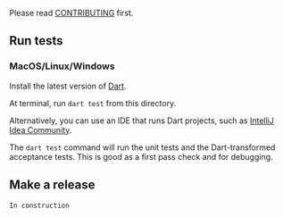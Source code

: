Please read [CONTRIBUTING](https://github.com/cucumber/gherkin/blob/master/CONTRIBUTING.md) first.

## Run tests

### MacOS/Linux/Windows

Install the latest version of [Dart](https://dart.dev/get-dart).

At terminal, run `dart test` from this directory.

Alternatively, you can use an IDE that runs Dart projects, such as [IntelliJ Idea Community](https://www.jetbrains.com/idea/download/).

The `dart test` command will run the unit tests and the Dart-transformed acceptance tests. 
This is good as a first pass check and for debugging.

## Make a release
``In construction``

